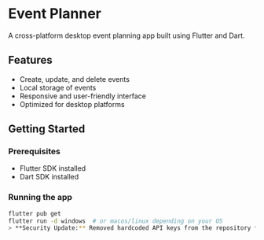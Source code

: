# Event Planner

A cross-platform desktop event planning app built using Flutter and Dart.

## Features

- Create, update, and delete events
- Local storage of events
- Responsive and user-friendly interface
- Optimized for desktop platforms

## Getting Started

### Prerequisites

- Flutter SDK installed
- Dart SDK installed

### Running the app

```bash
flutter pub get
flutter run -d windows  # or macos/linux depending on your OS
> **Security Update:** Removed hardcoded API keys from the repository for safety.
